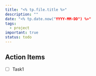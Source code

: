 ```yaml
---
title: "<% tp.file.title %>"
description: ""
date: "<% tp.date.now("YYYY-MM-DD") %>"
tags:
  - project
important: true
status: todo
---
```


## Action Items

- [ ] Task1
